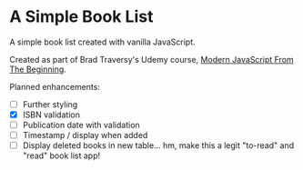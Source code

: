 # A Simple Book List

A simple book list created with vanilla JavaScript.

Created as part of Brad Traversy's Udemy course, [Modern JavaScript From The Beginning](https://www.udemy.com/modern-javascript-from-the-beginning/learn/v4/content).

Planned enhancements:
- [ ] Further styling
- [X] ISBN validation
- [ ] Publication date with validation
- [ ] Timestamp / display when added
- [ ] Display deleted books in new table... hm, make this a legit "to-read" and "read" book list app!
